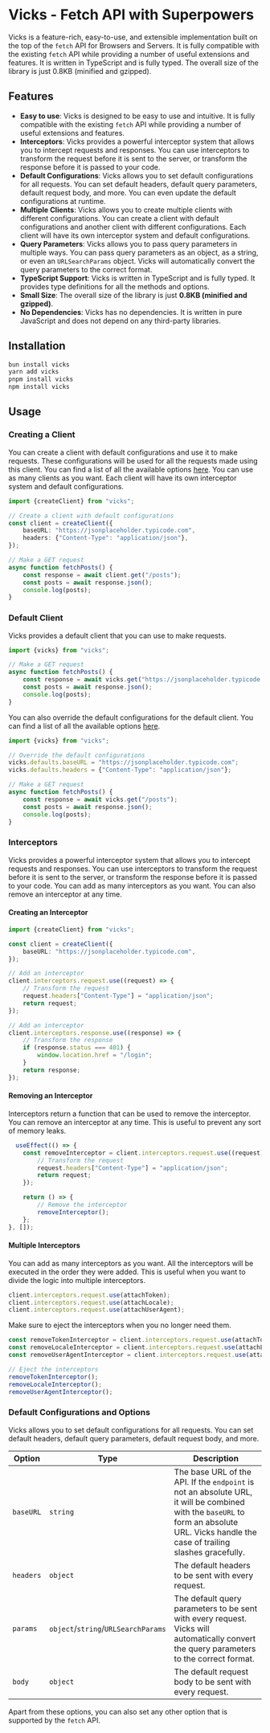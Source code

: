 # Vicks - Fetch API with Superpowers

Vicks is a feature-rich, easy-to-use, and extensible implementation built on the top of the `fetch` API for Browsers and
Servers.
It is fully compatible with the existing `fetch` API while providing a number of useful extensions and features.
It is written in TypeScript and is fully typed. The overall size of the library is just 0.8KB (minified and gzipped).

## Features

- **Easy to use**: Vicks is designed to be easy to use and intuitive. It is fully compatible with the existing `fetch`
  API while providing a number of useful extensions and features.
- **Interceptors**: Vicks provides a powerful interceptor system that allows you to intercept requests and responses.
  You can use interceptors to transform the request before it is sent to the server, or transform the response before it
  is passed to your code.
- **Default Configurations**: Vicks allows you to set default configurations for all requests. You can set default
  headers, default query parameters, default request body, and more. You can even update the default configurations at
  runtime.
- **Multiple Clients**: Vicks allows you to create multiple clients with different configurations. You can create a
  client with default configurations and another client with different configurations. Each client will have its own
  interceptor system and default configurations.
- **Query Parameters**: Vicks allows you to pass query parameters in multiple ways. You can pass query parameters as an
  object, as a string, or even an `URLSearchParams` object. Vicks will automatically convert the query parameters to the
  correct format.
- **TypeScript Support**: Vicks is written in TypeScript and is fully typed. It provides type definitions for all the
  methods and options.
- **Small Size**: The overall size of the library is just <strong>0.8KB (minified and gzipped)</strong>.
- **No Dependencies**: Vicks has no dependencies. It is written in pure JavaScript and does not depend on any
  third-party libraries.

## Installation

```bash
bun install vicks
yarn add vicks
pnpm install vicks
npm install vicks
```

## Usage

### Creating a Client

You can create a client with default configurations and use it to make requests. These configurations will be used for
all the requests made using this client. You can find a list of all the available options [here](#Default-Configurations-and-Options). You can use
as many clients as you want. Each client will have its own interceptor system and default configurations.

```ts
import {createClient} from "vicks";

// Create a client with default configurations
const client = createClient({
    baseURL: "https://jsonplaceholder.typicode.com",
    headers: {"Content-Type": "application/json"},
});

// Make a GET request
async function fetchPosts() {
    const response = await client.get("/posts");
    const posts = await response.json();
    console.log(posts);
}
```

### Default Client

Vicks provides a default client that you can use to make requests.

```ts
import {vicks} from "vicks";

// Make a GET request
async function fetchPosts() {
    const response = await vicks.get("https://jsonplaceholder.typicode.com/posts");
    const posts = await response.json();
    console.log(posts);
}
```

You can also override the default configurations for the default client. You can find a list of all the
available options [here](#Default-Configurations-and-Options).

```ts
import {vicks} from "vicks";

// Override the default configurations
vicks.defaults.baseURL = "https://jsonplaceholder.typicode.com";
vicks.defaults.headers = {"Content-Type": "application/json"};

// Make a GET request
async function fetchPosts() {
    const response = await vicks.get("/posts");
    const posts = await response.json();
    console.log(posts);
}
```

### Interceptors

Vicks provides a powerful interceptor system that allows you to intercept requests and responses. You can use
interceptors to transform the request before it is sent to the server, or transform the response before it is passed to
your code. You can add as many interceptors as you want. You can also remove an interceptor at any time.

#### Creating an Interceptor

```ts
import {createClient} from "vicks";

const client = createClient({
    baseURL: "https://jsonplaceholder.typicode.com",
});

// Add an interceptor
client.interceptors.request.use((request) => {
    // Transform the request
    request.headers["Content-Type"] = "application/json";
    return request;
});

// Add an interceptor
client.interceptors.response.use((response) => {
    // Transform the response
    if (response.status === 401) {
        window.location.href = "/login";
    }
    return response;
});
```

#### Removing an Interceptor

Interceptors return a function that can be used to remove the interceptor. You can remove an interceptor at any time.
This is useful to prevent any sort of memory leaks.

```ts
  useEffect(() => {
    const removeInterceptor = client.interceptors.request.use((request) => {
        // Transform the request
        request.headers["Content-Type"] = "application/json";
        return request;
    });

    return () => {
        // Remove the interceptor
        removeInterceptor();
    };
}, []);

```

#### Multiple Interceptors

You can add as many interceptors as you want. All the interceptors will be executed in the order they were added. This
is useful when you want to divide the logic into multiple interceptors.

```ts
client.interceptors.request.use(attachToken);
client.interceptors.request.use(attachLocale);
client.interceptors.request.use(attachUserAgent);
```

Make sure to eject the interceptors when you no longer need them.

```ts
const removeTokenInterceptor = client.interceptors.request.use(attachToken);
const removeLocaleInterceptor = client.interceptors.request.use(attachLocale);
const removeUserAgentInterceptor = client.interceptors.request.use(attachUserAgent);

// Eject the interceptors
removeTokenInterceptor();
removeLocaleInterceptor();
removeUserAgentInterceptor();
```

### Default Configurations and Options

Vicks allows you to set default configurations for all requests. You can set default headers, default query parameters,
default request body, and more.

| Option    | Type                                | Description                                                                                                                                                                              |
|-----------|-------------------------------------|------------------------------------------------------------------------------------------------------------------------------------------------------------------------------------------|
| `baseURL` | `string`                            | The base URL of the API. If the `endpoint` is not an absolute URL, it will be combined with the `baseURL` to form an absolute URL. Vicks handle the case of trailing slashes gracefully. |
| `headers` | `object`                            | The default headers to be sent with every request.                                                                                                                                       |
| `params`  | `object`/`string`/`URLSearchParams` | The default query parameters to be sent with every request. Vicks will automatically convert the query parameters to the correct format.                                                 | 
| `body`    | `object`                            | The default request body to be sent with every request.                                                                                                                                  |

Apart from these options, you can also set any other option that is supported by the `fetch` API.